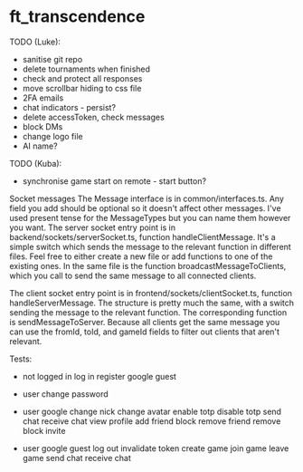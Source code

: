 # ft_transcendence

TODO (Luke):
- sanitise git repo
- delete tournaments when finished
- check and protect all responses
- move scrollbar hiding to css file
- 2FA emails
- chat indicators - persist?
- delete accessToken, check messages
- block DMs
- change logo file
- AI name?

TODO (Kuba):
- synchronise game start on remote - start button?

Socket messages
The Message interface is in common/interfaces.ts. Any field you add should be optional so it doesn't affect other messages. I've used present tense for the MessageTypes but you can name them however you want.
The server socket entry point is in backend/sockets/serverSocket.ts, function handleClientMessage. It's a simple switch which sends the message to the relevant function in different files. Feel free to either create a new file or add functions to one of the existing ones. In the same file is the function broadcastMessageToClients, which you call to send the same message to all connected clients.

The client socket entry point is in frontend/sockets/clientSocket.ts, function handleServerMessage. The structure is pretty much the same, with a switch sending the message to the relevant function. The corresponding function is sendMessageToServer. Because all clients get the same message you can use the fromId, toId, and gameId fields to filter out clients that aren't relevant.



Tests:
- not logged in
	log in
	register
	google
	guest

- user
	change password

- user
  google
	change nick
	change avatar
	enable totp
	disable totp
	send chat
	receive chat
	view profile
	add friend
	block
	remove friend
	remove block
	invite

- user
  google
  guest
	log out
	invalidate token
	create game
	join game
	leave game
	send chat
	receive chat
